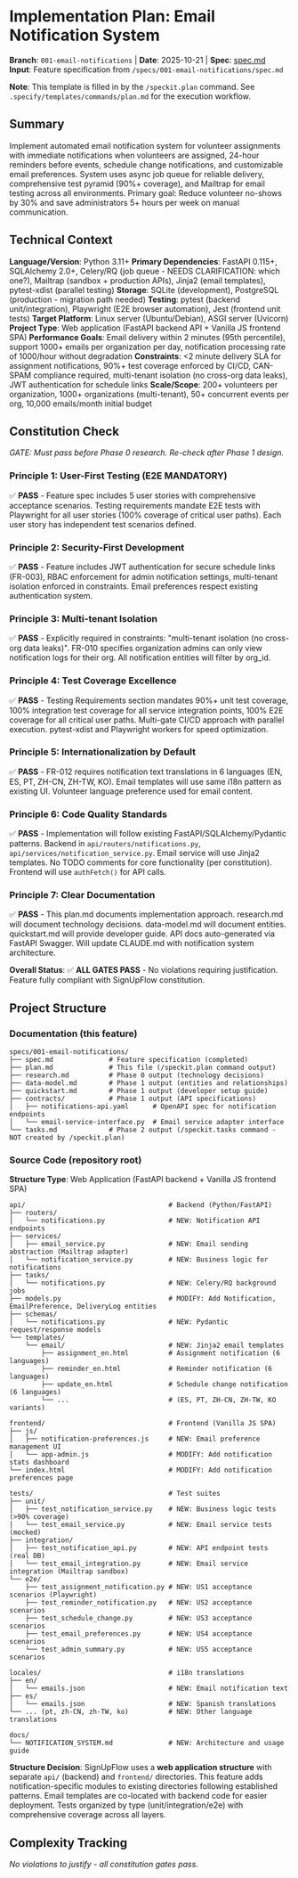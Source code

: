 # Implementation Plan: Email Notification System

**Branch**: `001-email-notifications` | **Date**: 2025-10-21 | **Spec**: [spec.md](./spec.md)
**Input**: Feature specification from `/specs/001-email-notifications/spec.md`

**Note**: This template is filled in by the `/speckit.plan` command. See `.specify/templates/commands/plan.md` for the execution workflow.

## Summary

Implement automated email notification system for volunteer assignments with immediate notifications when volunteers are assigned, 24-hour reminders before events, schedule change notifications, and customizable email preferences. System uses async job queue for reliable delivery, comprehensive test pyramid (90%+ coverage), and Mailtrap for email testing across all environments. Primary goal: Reduce volunteer no-shows by 30% and save administrators 5+ hours per week on manual communication.

## Technical Context

**Language/Version**: Python 3.11+
**Primary Dependencies**: FastAPI 0.115+, SQLAlchemy 2.0+, Celery/RQ (job queue - NEEDS CLARIFICATION: which one?), Mailtrap (sandbox + production APIs), Jinja2 (email templates), pytest-xdist (parallel testing)
**Storage**: SQLite (development), PostgreSQL (production - migration path needed)
**Testing**: pytest (backend unit/integration), Playwright (E2E browser automation), Jest (frontend unit tests)
**Target Platform**: Linux server (Ubuntu/Debian), ASGI server (Uvicorn)
**Project Type**: Web application (FastAPI backend API + Vanilla JS frontend SPA)
**Performance Goals**: Email delivery within 2 minutes (95th percentile), support 1000+ emails per organization per day, notification processing rate of 1000/hour without degradation
**Constraints**: <2 minute delivery SLA for assignment notifications, 90%+ test coverage enforced by CI/CD, CAN-SPAM compliance required, multi-tenant isolation (no cross-org data leaks), JWT authentication for schedule links
**Scale/Scope**: 200+ volunteers per organization, 1000+ organizations (multi-tenant), 50+ concurrent events per org, 10,000 emails/month initial budget

## Constitution Check

*GATE: Must pass before Phase 0 research. Re-check after Phase 1 design.*

### Principle 1: User-First Testing (E2E MANDATORY)
✅ **PASS** - Feature spec includes 5 user stories with comprehensive acceptance scenarios. Testing requirements mandate E2E tests with Playwright for all user stories (100% coverage of critical user paths). Each user story has independent test scenarios defined.

### Principle 2: Security-First Development
✅ **PASS** - Feature includes JWT authentication for secure schedule links (FR-003), RBAC enforcement for admin notification settings, multi-tenant isolation enforced in constraints. Email preferences respect existing authentication system.

### Principle 3: Multi-tenant Isolation
✅ **PASS** - Explicitly required in constraints: "multi-tenant isolation (no cross-org data leaks)". FR-010 specifies organization admins can only view notification logs for their org. All notification entities will filter by org_id.

### Principle 4: Test Coverage Excellence
✅ **PASS** - Testing Requirements section mandates 90%+ unit test coverage, 100% integration test coverage for all service integration points, 100% E2E coverage for all critical user paths. Multi-gate CI/CD approach with parallel execution. pytest-xdist and Playwright workers for speed optimization.

### Principle 5: Internationalization by Default
✅ **PASS** - FR-012 requires notification text translations in 6 languages (EN, ES, PT, ZH-CN, ZH-TW, KO). Email templates will use same i18n pattern as existing UI. Volunteer language preference used for email content.

### Principle 6: Code Quality Standards
✅ **PASS** - Implementation will follow existing FastAPI/SQLAlchemy/Pydantic patterns. Backend in `api/routers/notifications.py`, `api/services/notification_service.py`. Email service will use Jinja2 templates. No TODO comments for core functionality (per constitution). Frontend will use `authFetch()` for API calls.

### Principle 7: Clear Documentation
✅ **PASS** - This plan.md documents implementation approach. research.md will document technology decisions. data-model.md will document entities. quickstart.md will provide developer guide. API docs auto-generated via FastAPI Swagger. Will update CLAUDE.md with notification system architecture.

**Overall Status**: ✅ **ALL GATES PASS** - No violations requiring justification. Feature fully compliant with SignUpFlow constitution.

## Project Structure

### Documentation (this feature)

```
specs/001-email-notifications/
├── spec.md              # Feature specification (completed)
├── plan.md              # This file (/speckit.plan command output)
├── research.md          # Phase 0 output (technology decisions)
├── data-model.md        # Phase 1 output (entities and relationships)
├── quickstart.md        # Phase 1 output (developer setup guide)
├── contracts/           # Phase 1 output (API specifications)
│   ├── notifications-api.yaml      # OpenAPI spec for notification endpoints
│   └── email-service-interface.py  # Email service adapter interface
└── tasks.md             # Phase 2 output (/speckit.tasks command - NOT created by /speckit.plan)
```

### Source Code (repository root)

**Structure Type**: Web Application (FastAPI backend + Vanilla JS frontend SPA)

```
api/                                    # Backend (Python/FastAPI)
├── routers/
│   └── notifications.py                # NEW: Notification API endpoints
├── services/
│   ├── email_service.py                # NEW: Email sending abstraction (Mailtrap adapter)
│   └── notification_service.py         # NEW: Business logic for notifications
├── tasks/
│   └── notifications.py                # NEW: Celery/RQ background jobs
├── models.py                           # MODIFY: Add Notification, EmailPreference, DeliveryLog entities
├── schemas/
│   └── notifications.py                # NEW: Pydantic request/response models
└── templates/
    └── email/                          # NEW: Jinja2 email templates
        ├── assignment_en.html          # Assignment notification (6 languages)
        ├── reminder_en.html            # Reminder notification (6 languages)
        ├── update_en.html              # Schedule change notification (6 languages)
        └── ...                         # (ES, PT, ZH-CN, ZH-TW, KO variants)

frontend/                               # Frontend (Vanilla JS SPA)
├── js/
│   ├── notification-preferences.js     # NEW: Email preference management UI
│   └── app-admin.js                    # MODIFY: Add notification stats dashboard
└── index.html                          # MODIFY: Add notification preferences page

tests/                                  # Test suites
├── unit/
│   ├── test_notification_service.py    # NEW: Business logic tests (>90% coverage)
│   └── test_email_service.py           # NEW: Email service tests (mocked)
├── integration/
│   ├── test_notification_api.py        # NEW: API endpoint tests (real DB)
│   └── test_email_integration.py       # NEW: Email service integration (Mailtrap sandbox)
└── e2e/
    ├── test_assignment_notification.py # NEW: US1 acceptance scenarios (Playwright)
    ├── test_reminder_notification.py   # NEW: US2 acceptance scenarios
    ├── test_schedule_change.py         # NEW: US3 acceptance scenarios
    ├── test_email_preferences.py       # NEW: US4 acceptance scenarios
    └── test_admin_summary.py           # NEW: US5 acceptance scenarios

locales/                                # i18n translations
├── en/
│   └── emails.json                     # NEW: Email notification text
├── es/
│   └── emails.json                     # NEW: Spanish translations
└── ... (pt, zh-CN, zh-TW, ko)          # NEW: Other language translations

docs/
└── NOTIFICATION_SYSTEM.md              # NEW: Architecture and usage guide
```

**Structure Decision**: SignUpFlow uses a **web application structure** with separate `api/` (backend) and `frontend/` directories. This feature adds notification-specific modules to existing directories following established patterns. Email templates are co-located with backend code for easier deployment. Tests organized by type (unit/integration/e2e) with comprehensive coverage across all layers.

## Complexity Tracking

*No violations to justify - all constitution gates pass.*

